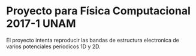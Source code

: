 # Proyecto para Física Computacional 2017-1 UNAM

El proyecto intenta reproducir las bandas de estructura electronica de varios potenciales periodicos 1D y 2D.
